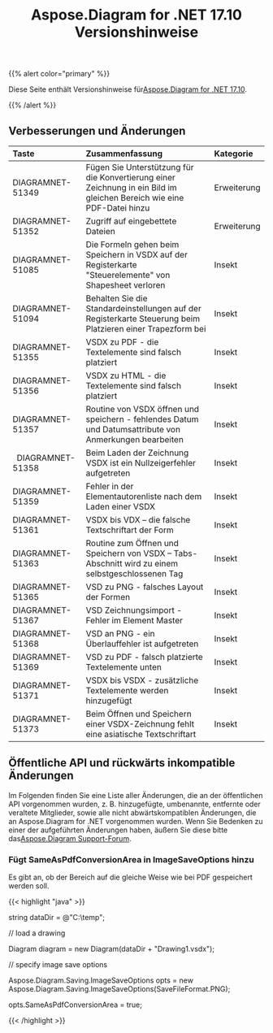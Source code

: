 ﻿---
title: Aspose.Diagram for .NET 17.10 Versionshinweise
type: docs
weight: 30
url: /de/net/aspose-diagram-for-net-17-10-release-notes/
---
{{% alert color="primary" %}} 

 Diese Seite enthält Versionshinweise für[Aspose.Diagram for .NET 17.10](https://www.nuget.org/packages/Aspose.Diagram/17.10.0).

{{% /alert %}} 
## **Verbesserungen und Änderungen**

|**Taste**|**Zusammenfassung**|**Kategorie**|
|:- |:- |:- |
|DIAGRAMNET-51349|Fügen Sie Unterstützung für die Konvertierung einer Zeichnung in ein Bild im gleichen Bereich wie eine PDF-Datei hinzu|Erweiterung|
|DIAGRAMNET-51352|Zugriff auf eingebettete Dateien|Erweiterung|
|DIAGRAMNET-51085|Die Formeln gehen beim Speichern in VSDX auf der Registerkarte "Steuerelemente" von Shapesheet verloren|Insekt|
|DIAGRAMNET-51094|Behalten Sie die Standardeinstellungen auf der Registerkarte Steuerung beim Platzieren einer Trapezform bei|Insekt|
|DIAGRAMNET-51355|VSDX zu PDF - die Textelemente sind falsch platziert|Insekt|
|DIAGRAMNET-51356|VSDX zu HTML - die Textelemente sind falsch platziert|Insekt|
|DIAGRAMNET-51357|Routine von VSDX öffnen und speichern - fehlendes Datum und Datumsattribute von Anmerkungen bearbeiten|Insekt|
|` `DIAGRAMNET-51358|Beim Laden der Zeichnung VSDX ist ein Nullzeigerfehler aufgetreten|Insekt|
|DIAGRAMNET-51359|Fehler in der Elementautorenliste nach dem Laden einer VSDX|Insekt|
|DIAGRAMNET-51361|VSDX bis VDX – die falsche Textschriftart der Form|Insekt|
|DIAGRAMNET-51363|Routine zum Öffnen und Speichern von VSDX – Tabs-Abschnitt wird zu einem selbstgeschlossenen Tag|Insekt|
|DIAGRAMNET-51365|VSD zu PNG - falsches Layout der Formen|Insekt|
|DIAGRAMNET-51367|VSD Zeichnungsimport - Fehler im Element Master|Insekt|
|DIAGRAMNET-51368|VSD an PNG - ein Überlauffehler ist aufgetreten|Insekt|
|DIAGRAMNET-51369|VSD zu PDF - falsch platzierte Textelemente unten|Insekt|
|DIAGRAMNET-51371|VSDX bis VSDX - zusätzliche Textelemente werden hinzugefügt|Insekt|
|DIAGRAMNET-51373|Beim Öffnen und Speichern einer VSDX-Zeichnung fehlt eine asiatische Textschriftart|Insekt|
## **Öffentliche API und rückwärts inkompatible Änderungen**
Im Folgenden finden Sie eine Liste aller Änderungen, die an der öffentlichen API vorgenommen wurden, z. B. hinzugefügte, umbenannte, entfernte oder veraltete Mitglieder, sowie alle nicht abwärtskompatiblen Änderungen, die an Aspose.Diagram for .NET vorgenommen wurden. Wenn Sie Bedenken zu einer der aufgeführten Änderungen haben, äußern Sie diese bitte das[Aspose.Diagram Support-Forum](https://forum.aspose.com/c/diagram/17).
### **Fügt SameAsPdfConversionArea in ImageSaveOptions hinzu**
Es gibt an, ob der Bereich auf die gleiche Weise wie bei PDF gespeichert werden soll.

{{< highlight "java" >}}

 string dataDir = @"C:\temp\";

// load a drawing

Diagram diagram = new Diagram(dataDir + "Drawing1.vsdx");

// specify image save options

Aspose.Diagram.Saving.ImageSaveOptions opts = new Aspose.Diagram.Saving.ImageSaveOptions(SaveFileFormat.PNG);

opts.SameAsPdfConversionArea = true;

{{< /highlight >}}
